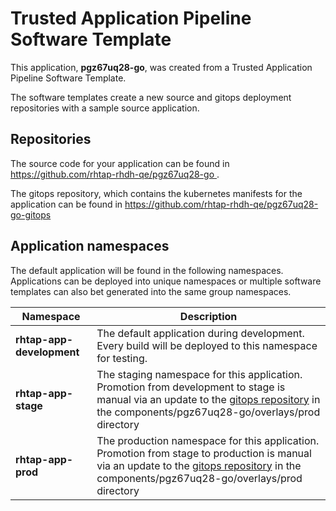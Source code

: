 # Trusted Application Pipeline Software Template

This application, **pgz67uq28-go**, was created from a Trusted Application Pipeline Software Template.

The software templates create a new source and gitops deployment repositories with a sample source application. 

## Repositories

The source code for your application can be found in [https://github.com/rhtap-rhdh-qe/pgz67uq28-go ](https://github.com/rhtap-rhdh-qe/pgz67uq28-go ).
 
The gitops repository, which contains the kubernetes manifests for the application can be found in 
[https://github.com/rhtap-rhdh-qe/pgz67uq28-go-gitops ](https://github.com/rhtap-rhdh-qe/pgz67uq28-go-gitops ) 

## Application namespaces 

The default application will be found in the following namespaces. Applications can be deployed into unique namespaces or multiple software templates can also bet generated into the same group namespaces.  

|  Namespace   |  Description   |  
| -------- | -------- |   
| **rhtap-app-development** | The default application during development. Every build will be deployed to this namespace for testing. | 
| **rhtap-app-stage** | The staging namespace for this application. Promotion from development to stage is manual via an update to the [gitops repository](https://github.com/rhtap-rhdh-qe/pgz67uq28-go-gitops ) in the components/pgz67uq28-go/overlays/prod directory |  
| **rhtap-app-prod** | The production namespace for this application. Promotion from stage to production is manual via an update to the [gitops repository](https://github.com/rhtap-rhdh-qe/pgz67uq28-go-gitops ) in the components/pgz67uq28-go/overlays/prod directory | 